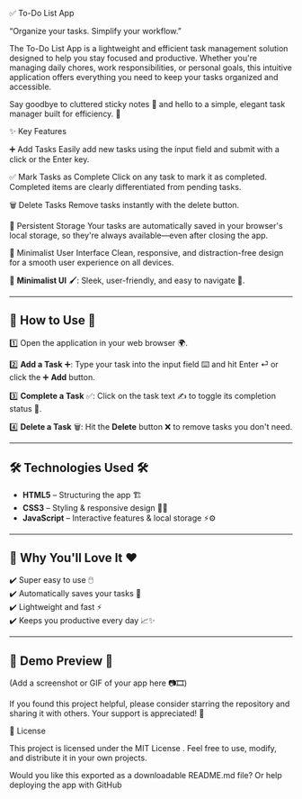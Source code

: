 ✅ To-Do List App

“Organize your tasks. Simplify your workflow.”

The To-Do List App is a lightweight and efficient task management solution designed to help you stay focused and productive. Whether you're managing daily chores, work responsibilities, or personal goals, this intuitive application offers everything you need to keep your tasks organized and accessible.

Say goodbye to cluttered sticky notes 📝 and hello to a simple, elegant task manager built for efficiency. 🎯

✨ Key Features

➕ Add Tasks
Easily add new tasks using the input field and submit with a click or the Enter key.

✅ Mark Tasks as Complete
Click on any task to mark it as completed. Completed items are clearly differentiated from pending tasks.

🗑️ Delete Tasks
Remove tasks instantly with the delete button.

💾 Persistent Storage
Your tasks are automatically saved in your browser's local storage, so they're always available—even after closing the app.

🎨 Minimalist User Interface
Clean, responsive, and distraction-free design for a smooth user experience on all devices.

🎨 **Minimalist UI** 🖌️: Sleek, user-friendly, and easy to navigate 🧭.  

---

## 🚀 How to Use 🚀

1️⃣ Open the application in your web browser 🌍.  

2️⃣ **Add a Task** ➕: Type your task into the input field ⌨️ and hit Enter ⏎ or click the ➕ **Add** button.  

3️⃣ **Complete a Task** ✅: Click on the task text ✍️ to toggle its completion status 🔄.  

4️⃣ **Delete a Task** 🗑️: Hit the **Delete** button ❌ to remove tasks you don't need.  

---

## 🛠️ Technologies Used 🛠️

- **HTML5** – Structuring the app 🏗️  
- **CSS3** – Styling & responsive design 🎨📱  
- **JavaScript** – Interactive features & local storage ⚡⚙️  

---

## 🎯 Why You'll Love It ❤️

✔️ Super easy to use 🖱️  
✔️  Automatically saves your tasks 💾  
✔️ Lightweight and fast ⚡  
✔️ Keeps you productive every day 📈✨  

---

## 📸 Demo Preview 📸

(Add a screenshot or GIF of your app here 📷🎞️)

If you found this project helpful, please consider starring the repository and sharing it with others. Your support is appreciated! 🌟

📄 License

This project is licensed under the MIT License
.
Feel free to use, modify, and distribute it in your own projects.

Would you like this exported as a downloadable README.md file? Or help deploying the app with GitHub

